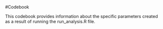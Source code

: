 #Codebook

This codebook provides information about the specific parameters created as a result of running the run_analysis.R file.
